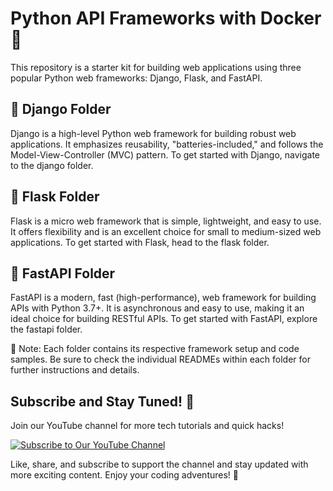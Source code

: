 # Python API Frameworks with Docker 🚀

This repository is a starter kit for building web applications using three popular Python web frameworks: Django, Flask, and FastAPI.

## 📁 Django Folder

Django is a high-level Python web framework for building robust web applications.
It emphasizes reusability, "batteries-included," and follows the Model-View-Controller (MVC) pattern.
To get started with Django, navigate to the django folder.
## 📁 Flask Folder

Flask is a micro web framework that is simple, lightweight, and easy to use.
It offers flexibility and is an excellent choice for small to medium-sized web applications.
To get started with Flask, head to the flask folder.

## 📁 FastAPI Folder

FastAPI is a modern, fast (high-performance), web framework for building APIs with Python 3.7+.
It is asynchronous and easy to use, making it an ideal choice for building RESTful APIs.
To get started with FastAPI, explore the fastapi folder.

🚧 Note: Each folder contains its respective framework setup and code samples. Be sure to check the individual READMEs within each folder for further instructions and details.

## Subscribe and Stay Tuned! 🎉

Join our YouTube channel for more tech tutorials and quick hacks!

[![Subscribe to Our YouTube Channel](https://img.shields.io/badge/Subscribe-OurChannel-red)](https://www.youtube.com/@majesticcoding)

Like, share, and subscribe to support the channel and stay updated with more exciting content. Enjoy your coding adventures! 🚀